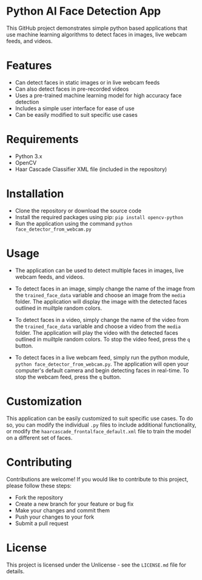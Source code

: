 # Python AI Face Detection App

This GitHub project demonstrates simple python based applications that use machine learning algorithms to detect faces in images, live webcam feeds, and videos.

# Features
- Can detect faces in static images or in live webcam feeds
- Can also detect faces in pre-recorded videos
- Uses a pre-trained machine learning model for high accuracy face detection
- Includes a simple user interface for ease of use
- Can be easily modified to suit specific use cases

# Requirements
- Python 3.x
- OpenCV
- Haar Cascade Classifier XML file (included in the repository)

# Installation
- Clone the repository or download the source code
- Install the required packages using pip: `pip install opencv-python`
- Run the application using the command `python face_detector_from_webcam.py`
  
# Usage

- The application can be used to detect multiple faces in images, live webcam feeds, and videos.

- To detect faces in an image, simply change the name of the image from the `trained_face_data` variable and choose an image from the `media` folder. The application will display the image with the detected faces outlined in muiltple random colors.

- To detect faces in a video, simply change the name of the video from the `trained_face_data` variable and choose a video from the `media` folder. The application will play the video with the detected faces outlined in muiltple random colors. To stop the video feed, press the `q` button.

- To detect faces in a live webcam feed, simply run the python module,  `python face_detector_from_webcam.py`. The application will open your computer's default camera and begin detecting faces in real-time. To stop the webcam feed, press the `q` button.

# Customization
This application can be easily customized to suit specific use cases. To do so, you can modify the individual `.py` files to include additional functionality, or modify the `haarcascade_frontalface_default.xml` file to train the model on a different set of faces.

# Contributing

Contributions are welcome! If you would like to contribute to this project, please follow these steps:

- Fork the repository
- Create a new branch for your feature or bug fix
- Make your changes and commit them
- Push your changes to your fork
- Submit a pull request
  
# License
This project is licensed under the Unlicense - see the `LICENSE.md` file for details.
